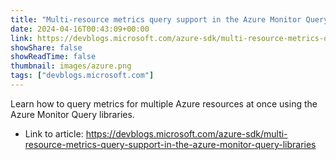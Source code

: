 ```yaml
---
title: "Multi-resource metrics query support in the Azure Monitor Query libraries"
date: 2024-04-16T00:43:09+00:00
link: https://devblogs.microsoft.com/azure-sdk/multi-resource-metrics-query-support-in-the-azure-monitor-query-libraries
showShare: false
showReadTime: false
thumbnail: images/azure.png
tags: ["devblogs.microsoft.com"]
---
```

Learn how to query metrics for multiple Azure resources at once using the Azure Monitor Query libraries.

- Link to article: https://devblogs.microsoft.com/azure-sdk/multi-resource-metrics-query-support-in-the-azure-monitor-query-libraries